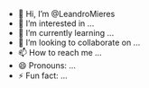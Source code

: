 - 👋 Hi, I’m @LeandroMieres
- 👀 I’m interested in ...
- 🌱 I’m currently learning ...
- 💞️ I’m looking to collaborate on ...
- 📫 How to reach me ...
- 😄 Pronouns: ...
- ⚡ Fun fact: ...

<!---
LeandroMieres/LeandroMieres is a ✨ special ✨ repository because its `README.md` (this file) appears on your GitHub profile.
You can click the Preview link to take a look at your changes.
--->

